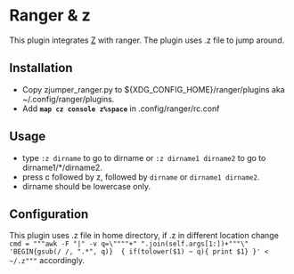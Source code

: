 # Ranger & z

This plugin integrates [Z](https://github.com/rupa/z/) with ranger. The plugin uses .z file to jump around.

## Installation

* Copy zjumper_ranger.py to ${XDG_CONFIG_HOME}/ranger/plugins aka ~/.config/ranger/plugins.
* Add  __`map cz console z%space`__ in .config/ranger/rc.conf


## Usage

* type `:z dirname` to go to dirname or `:z dirname1 dirname2` to go to dirname1/*/dirname2.
* press c followed by z, followed by `dirname` or `dirname1 dirname2`.
* dirname should be lowercase only.

## Configuration

This plugin uses .z file in home directory, if .z in different location change  `cmd = """awk -F "|" -v q=\""""+" ".join(self.args[1:])+"""\" 'BEGIN{gsub(/ /, ".*", q)}  { if(tolower($1) ~ q){ print $1} }' < ~/.z"""` accordingly. 

